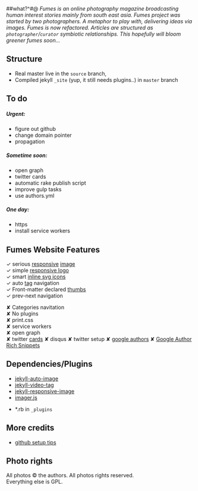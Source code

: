 ##what?^#@
_Fumes is an online photography magazine broadcasting human interest stories mainly from south east asia._ 
_Fumes project was started by two photographers. A metaphor to play with, delivering ideas via images._
_Fumes is now refactored. Articles are structured as `photographer`/`curator`   symbiotic relationships. This hopefully will bloom greener fumes soon..._


## Structure
- Real master live in the ` source ` branch, 
- Compiled jekyll ` _site ` (yup, it still needs plugins..) in ` master ` branch


## To do

##### Urgent:
- figure out github 
- change domain pointer 
- propagation

##### Sometime soon:
- open graph
- twitter cards
- automatic rake publish script
- improve gulp tasks
- use authors.yml

##### One day:
- https
- install service workers


## Fumes Website Features  
✓ serious [responsive](https://github.com/wildlyinaccurate/jekyll-responsive-image) [image](https://github.com/BBC-News/Imager.js/)  
✓ simple [responsive logo](http://codepen.io/rokma/full/pJBXbg/)  
✓ smart [inline svg icons](https://github.com/eduardoboucas/eduardoboucas.github.io/tree/master/_includes/svg)  
✓ auto [tag](http://geoexamples.com/other/2015/06/04/Jekyll-tags-plugin-gh-pages.html) navigation  
✓ Front-matter declared [thumbs](https://github.com/merlos/jekyll-auto-image)  
✓ prev-next navigation  


✘ Categories navitation  
✘ No plugins  
✘ print.css  
✘ service workers  
✘ open graph  
✘ twitter [cards](https://github.com/merlos/jekyll-auto-image#example-using-twitter-cards)
✘ disqus
✘ twitter setup
✘ [google authors](http://milanaryal.com/2015/integrating-social-meta-tags-into-jekyll/#integrating-google-authorship-into-jekyll)
✘ [Google Author Rich Snippets](http://davidensinger.com/2013/05/setting-up-google-author-rich-snippets/)

## Dependencies/Plugins
- [jekyll-auto-image](https://github.com/merlos/jekyll-auto-image)
- [jekyll-video-tag](https://github.com/danbee/jekyll-video-tag ) 
- [jekyll-responsive-image](https://github.com/wildlyinaccurate/jekyll-responsive-image) 
- [imager.js](https://github.com/BBC-News/Imager.js/)
+ *.rb in ` _plugins ` 

## More credits
- [github setup tips](http://ixti.net/software/2013/01/28/using-jekyll-plugins-on-github-pages.html)


## Photo rights
All photos © the authors. All photos rights reserved.  
Everything else is GPL.


